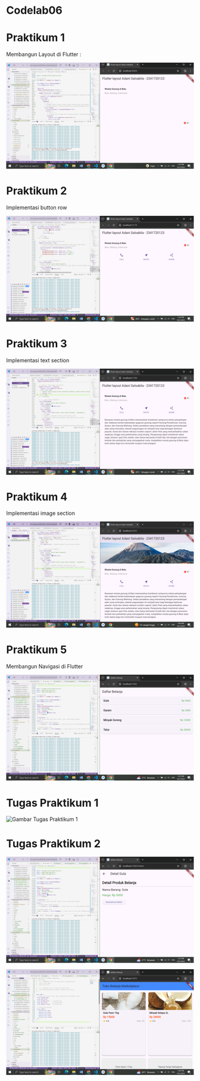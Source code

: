 # Codelab06

# Praktikum 1  

Membangun Layout di Flutter :

![Gambar Praktikum 1](img/praktikum1.png)  

# Praktikum 2  

Implementasi button row

![Gambar Praktikum 2](img/praktikum2.png)  

# Praktikum 3  

Implementasi text section

![Gambar Praktikum 3](img/praktikum3.png)  

# Praktikum 4  

Implementasi image section

![Gambar Praktikum 4](img/praktikum4.png)  

# Praktikum 5    

Membangun Navigasi di Flutter

![Gambar Praktikum 5](img/praktikum5.png)  

# Tugas Praktikum 1  

![Gambar Tugas Praktikum 1](img/tugaspratikum1.png)  

# Tugas Praktikum 2  

![Gambar Tugas Praktikum 2a](img/tugaspraktikum2a.png)  

![Gambar Tugas Praktikum 2b](img/tugaspraktikum2b.png)  